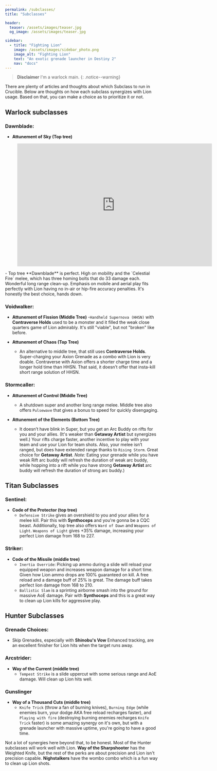 ```yaml
---
permalink: /subclasses/
title: "Subclasses"

header:
  teaser: /assets/images/teaser.jpg
  og_image: /assets/images/teaser.jpg

sidebar:
  - title: "Fighting Lion"
    image: /assets/images/sidebar_photo.png
    image_alt: "Fighting Lion"
    text: "An exotic grenade launcher in Destiny 2"
    nav: "docs"
---
```


> **Disclaimer** I'm a warlock main.
{: .notice--warning}

There are plenty of articles and thoughts about which Subclass to run in Crucible. Below are thoughts on how each subclass synergizes with Lion usage. Based on that, you can make a choice as to prioritize it or not.

## Warlock subclasses

### Dawnblade:

- **Attunement of Sky (Top tree)**
<figure class="video_container">
  <iframe src='https://gfycat.com/ifr/minorfavoritecopperbutterfly?autoplay=0' frameborder='0' scrolling='no' allowfullscreen width='640' height='404'></iframe>
</figure>
  - Top tree **Dawnblade** is perfect. High on mobility and the `Celestial Fire` melee, which has three homing bolts that do 33 damage each. Wonderful long range clean-up. Emphasis on mobile and aerial play fits perfectly with Lion having no in-air or hip-fire accuracy penalties. It's honestly the best choice, hands down.

### Voidwalker:

- **Attunement of Fission (Middle Tree)**
  -`Handheld Supernova (HHSN)` with **Contraverse Holds** used to be a monster and it filled the weak close quarters game of Lion admirably. It's still "viable", but not "broken" like before.

- **Attunement of Chaos (Top Tree)**
  - An alternative to middle tree, that still uses **Contraverse Holds**. Super-charging your Axion Grenade as a combo with Lion is very doable. Contraverse with Axion offers a shorter charge time and a longer hold time than HHSN. That said, it doesn’t offer that insta-kill short range solution of HHSN.

### Stormcaller:

- **Attunement of Control (Middle Tree)**
  - A shutdown super and another long range melee. Middle tree also offers `Pulsewave` that gives a bonus to speed for quickly disengaging.

- **Attunement of the Elements (Bottom Tree)**
  - It doesn’t have blink in Super, but you get an Arc Buddy on rifts for you and your allies. (It's weaker than **Getaway Artist** but synergizes well.) Your rifts charge faster, another incentive to play with your team and use your Lion for team shots. Also, your melee isn’t ranged, but does have extended range thanks to `Rising Storm`. Great choice for **Getaway Artist**. _Note:_ Eating your grenade while you have weak Rift arc buddy will refresh the duration of weak arc buddy, while hopping into a rift while you have strong **Getaway Artist** arc buddy will refresh the duration of strong arc buddy.)

## Titan Subclasses

### Sentinel:
- **Code of the Protector (top tree)**
  - `Defensive Strike` gives an overshield to you and your allies for a melee kill. Pair this with **Synthoceps** and you're gonna be a CQC beast. Additionally, top tree also offers `Ward of Dawn` and `Weapons of Light`. `Weapons of Light` gives +35% damage, increasing your perfect Lion damage from 168 to 227.

### Striker:
- **Code of the Missile (middle tree)**
  - `Inertia Override`: Picking up ammo during a slide will reload your equipped weapon and increases weapon damage for a short time. Given how Lion ammo drops are 100% guaranteed on kill. A free reload and a damage buff of 25% is great. The damage buff takes perfect lion damage from 168 to 210.
  - `Ballistic Slam` is a sprinting airborne smash into the ground for massive AoE damage. Pair with **Synthoceps** and this is a great way to clean up Lion kills for aggressive play.

## Hunter Subclasses

### Grenade Choices:
- Skip Grenades, especially with **Shinobu's Vow** Enhanced tracking, are an excellent finisher for Lion hits when the target runs away.

### Arcstrider:
- **Way of the Current (middle tree)**
  - `Tempest Strike` is a slide uppercut with some serious range and AoE damage. Will clean up Lion hits well.

### Gunslinger
- **Way of a Thousand Cuts (middle tree)**
  - `Knife Trick` (throw a fan of burning knives), `Burning Edge` (while enemies burn, your dodge AKA free reload recharges faster), and `Playing with fire` (destroying burning enemies recharges `Knife Trick` faster) is some amazing synergy on it's own, but with a grenade launcher with massive uptime, you're going to have a good time.

Not a lot of synergies here beyond that, to be honest. Most of the Hunter subclasses will work well with Lion. **Way of the Sharpshooter** has the Weighted Knife, but the rest of the perks are about precision and Lion isn't precision capable. **Nighstalkers** have the wombo combo which is a fun way to clean up Lion shots.

